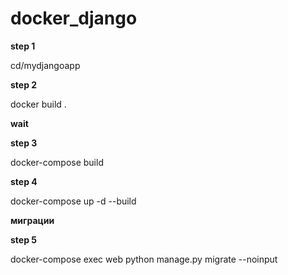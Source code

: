 # docker_django
**step 1**

cd/mydjangoapp

**step 2**

docker build .

**wait**

**step 3**

docker-compose build

**step 4**

docker-compose up -d --build

**миграции**

**step 5**

docker-compose exec web python manage.py migrate --noinput